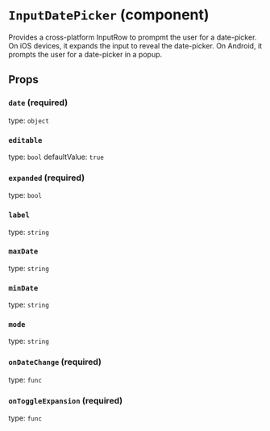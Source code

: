`InputDatePicker` (component)
=============================

Provides a cross-platform InputRow to prompmt the user for
a date-picker. On iOS devices, it expands the input to reveal
the date-picker. On Android, it prompts the user for a
date-picker in a popup.

Props
-----

### `date` (required)

type: `object`


### `editable`

type: `bool`
defaultValue: `true`


### `expanded` (required)

type: `bool`


### `label`

type: `string`


### `maxDate`

type: `string`


### `minDate`

type: `string`


### `mode`

type: `string`


### `onDateChange` (required)

type: `func`


### `onToggleExpansion` (required)

type: `func`

